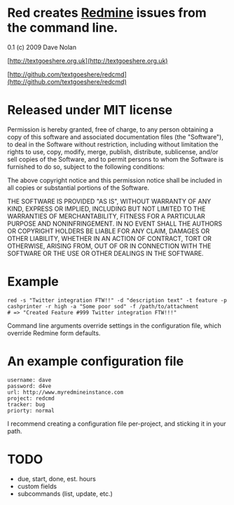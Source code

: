 Red creates [Redmine](http://www.redmine.org/) issues from the command line.
============================================================================

0.1 (c) 2009 Dave Nolan

[http://textgoeshere.org.uk](http://textgoeshere.org.uk)

[http://github.com/textgoeshere/redcmd](http://github.com/textgoeshere/redcmd)

Released under MIT license
==========================

Permission is hereby granted, free of charge, to any person obtaining
a copy of this software and associated documentation files (the
"Software"), to deal in the Software without restriction, including
without limitation the rights to use, copy, modify, merge, publish,
distribute, sublicense, and/or sell copies of the Software, and to
permit persons to whom the Software is furnished to do so, subject to
the following conditions:

The above copyright notice and this permission notice shall be
included in all copies or substantial portions of the Software.

THE SOFTWARE IS PROVIDED "AS IS", WITHOUT WARRANTY OF ANY KIND,
EXPRESS OR IMPLIED, INCLUDING BUT NOT LIMITED TO THE WARRANTIES OF
MERCHANTABILITY, FITNESS FOR A PARTICULAR PURPOSE AND
NONINFRINGEMENT. IN NO EVENT SHALL THE AUTHORS OR COPYRIGHT HOLDERS BE
LIABLE FOR ANY CLAIM, DAMAGES OR OTHER LIABILITY, WHETHER IN AN ACTION
OF CONTRACT, TORT OR OTHERWISE, ARISING FROM, OUT OF OR IN CONNECTION
WITH THE SOFTWARE OR THE USE OR OTHER DEALINGS IN THE SOFTWARE.

Example
=======

    red -s "Twitter integration FTW!!" -d "description text" -t feature -p cashprinter -r high -a "Some poor sod" -f /path/to/attachment
    # => "Created Feature #999 Twitter integration FTW!!!"

Command line arguments override settings in the configuration file, which override Redmine form defaults.

An example configuration file
=============================

    username: dave
    password: d4ve
    url: http://www.myredmineinstance.com
    project: redcmd
    tracker: bug
    priorty: normal   

I recommend creating a configuration file per-project, and sticking it in your path.

TODO
====

* due, start, done, est. hours
* custom fields
* subcommands (list, update, etc.)
